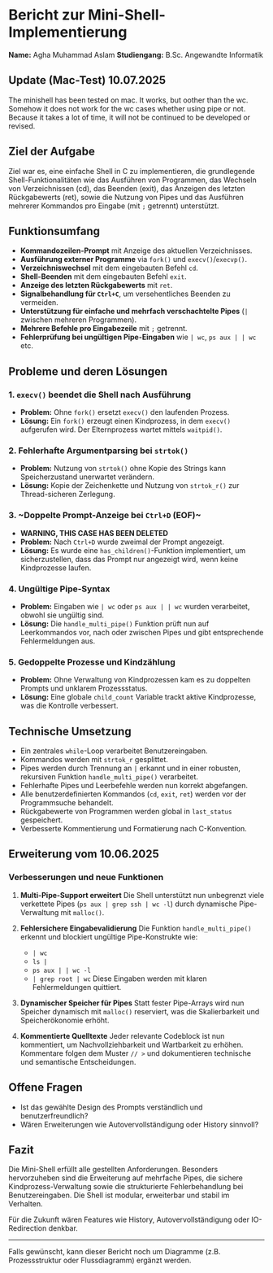 # Bericht zur Mini-Shell-Implementierung

**Name:** Agha Muhammad Aslam
**Studiengang:** B.Sc. Angewandte Informatik

## Update (Mac-Test) 10.07.2025

The minishell has been tested on mac. It works, but oother than the wc.
Somehow it does not work for the wc cases whether using pipe or not.
Because it takes a lot of time, it will not be continued to be developed or revised.

## Ziel der Aufgabe

Ziel war es, eine einfache Shell in C zu implementieren, die grundlegende Shell-Funktionalitäten wie das Ausführen von Programmen, das Wechseln von Verzeichnissen (cd), das Beenden (exit), das Anzeigen des letzten Rückgabewerts (ret), sowie die Nutzung von Pipes und das Ausführen mehrerer Kommandos pro Eingabe (mit `;` getrennt) unterstützt.

## Funktionsumfang

* **Kommandozeilen-Prompt** mit Anzeige des aktuellen Verzeichnisses.
* **Ausführung externer Programme** via `fork()` und `execv()`/`execvp()`.
* **Verzeichniswechsel** mit dem eingebauten Befehl `cd`.
* **Shell-Beenden** mit dem eingebauten Befehl `exit`.
* **Anzeige des letzten Rückgabewerts** mit `ret`.
* **Signalbehandlung für `Ctrl+C`**, um versehentliches Beenden zu vermeiden.
* **Unterstützung für einfache und mehrfach verschachtelte Pipes** (`|` zwischen mehreren Programmen).
* **Mehrere Befehle pro Eingabezeile** mit `;` getrennt.
* **Fehlerprüfung bei ungültigen Pipe-Eingaben** wie `| wc`, `ps aux | | wc` etc.



## Probleme und deren Lösungen

### 1. **`execv()` beendet die Shell nach Ausführung**

* **Problem:** Ohne `fork()` ersetzt `execv()` den laufenden Prozess.
* **Lösung:** Ein `fork()` erzeugt einen Kindprozess, in dem `execv()` aufgerufen wird. Der Elternprozess wartet mittels `waitpid()`.

### 2. **Fehlerhafte Argumentparsing bei `strtok()`**

* **Problem:** Nutzung von `strtok()` ohne Kopie des Strings kann Speicherzustand unerwartet verändern.
* **Lösung:** Kopie der Zeichenkette und Nutzung von `strtok_r()` zur Thread-sicheren Zerlegung.

### 3. **~Doppelte Prompt-Anzeige bei `Ctrl+D` (EOF)~**

* **WARNING, THIS CASE HAS BEEN DELETED**
* **Problem:** Nach `Ctrl+D` wurde zweimal der Prompt angezeigt.
* **Lösung:** Es wurde eine `has_children()`-Funktion implementiert, um sicherzustellen, dass das Prompt nur angezeigt wird, wenn keine Kindprozesse laufen.

### 4. **Ungültige Pipe-Syntax**

* **Problem:** Eingaben wie `| wc` oder `ps aux | | wc` wurden verarbeitet, obwohl sie ungültig sind.
* **Lösung:** Die `handle_multi_pipe()` Funktion prüft nun auf Leerkommandos vor, nach oder zwischen Pipes und gibt entsprechende Fehlermeldungen aus.

### 5. **Gedoppelte Prozesse und Kindzählung**

* **Problem:** Ohne Verwaltung von Kindprozessen kam es zu doppelten Prompts und unklarem Prozessstatus.
* **Lösung:** Eine globale `child_count` Variable trackt aktive Kindprozesse, was die Kontrolle verbessert.

## Technische Umsetzung

* Ein zentrales `while`-Loop verarbeitet Benutzereingaben.
* Kommandos werden mit `strtok_r` gesplittet.
* Pipes werden durch Trennung an `|` erkannt und in einer robusten, rekursiven Funktion `handle_multi_pipe()` verarbeitet.
* Fehlerhafte Pipes und Leerbefehle werden nun korrekt abgefangen.
* Alle benutzerdefinierten Kommandos (`cd`, `exit`, `ret`) werden vor der Programmsuche behandelt.
* Rückgabewerte von Programmen werden global in `last_status` gespeichert.
* Verbesserte Kommentierung und Formatierung nach C-Konvention.

## Erweiterung vom 10.06.2025

### Verbesserungen und neue Funktionen

1. **Multi-Pipe-Support erweitert**
   Die Shell unterstützt nun unbegrenzt viele verkettete Pipes (`ps aux | grep ssh | wc -l`) durch dynamische Pipe-Verwaltung mit `malloc()`.

2. **Fehlersichere Eingabevalidierung**
   Die Funktion `handle_multi_pipe()` erkennt und blockiert ungültige Pipe-Konstrukte wie:

   * `| wc`
   * `ls |`
   * `ps aux | | wc -l`
   * `| grep root | wc`
     Diese Eingaben werden mit klaren Fehlermeldungen quittiert.

3. **Dynamischer Speicher für Pipes**
   Statt fester Pipe-Arrays wird nun Speicher dynamisch mit `malloc()` reserviert, was die Skalierbarkeit und Speicherökonomie erhöht.

4. **Kommentierte Quelltexte**
   Jeder relevante Codeblock ist nun kommentiert, um Nachvollziehbarkeit und Wartbarkeit zu erhöhen. Kommentare folgen dem Muster `// >` und dokumentieren technische und semantische Entscheidungen.

## Offene Fragen

* Ist das gewählte Design des Prompts verständlich und benutzerfreundlich?
* Wären Erweiterungen wie Autovervollständigung oder History sinnvoll?

## Fazit

Die Mini-Shell erfüllt alle gestellten Anforderungen. Besonders hervorzuheben sind die Erweiterung auf mehrfache Pipes, die sichere Kindprozess-Verwaltung sowie die strukturierte Fehlerbehandlung bei Benutzereingaben. Die Shell ist modular, erweiterbar und stabil im Verhalten.

Für die Zukunft wären Features wie History, Autovervollständigung oder IO-Redirection denkbar.

---

Falls gewünscht, kann dieser Bericht noch um Diagramme (z.B. Prozessstruktur oder Flussdiagramm) ergänzt werden.
